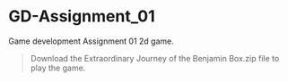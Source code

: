 # GD-Assignment_01
Game development Assignment 01 2d game.
> Download the Extraordinary Journey of the Benjamin Box.zip file to play the game.
